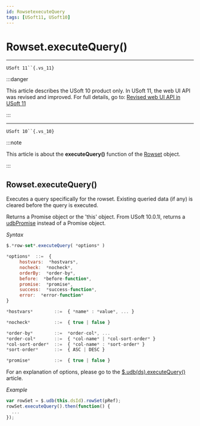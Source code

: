 ```yaml
---
id: RowsetexecuteQuery
tags: [USoft11, USoft10]
---
```

# Rowset.executeQuery()



----

`USoft 11``{.vs_11}`


:::danger

This article describes the USoft 10 product only.
In USoft 11, the web UI API was revised and improved. For full details, go to:
[Revised web UI API in USoft 11](/Web_and_app_UIs/UDB_udb/Revised_web_UI_API_in_USoft_11.md)

:::

----

`USoft 10``{.vs_10}`


:::note

This article is about the **executeQuery()** function of the [Rowset](/Web_and_app_UIs/UDB_Rowset/UDB_Rowset_object.md) object.

:::

## **Rowset.executeQuery()**

Executes a query specifically for the rowset. Existing queried data (if any) is cleared before the query is executed.

Returns a Promise object or the 'this' object. From USoft 10.0.1I, returns a [udbPromise](/Web_and_app_UIs/JavaScript/Promises_for_asynchronous_Javascript.md) instead of a Promise object.

*Syntax*

```js
$.*row-set*.executeQuery( *options* )

*options*  ::=  {
     hostvars:  *hostvars*,
     nocheck:  *nocheck*,
     orderBy:  *order-by*,
     before:  *before-function*,
     promise:  *promise*,
     success:  *success-function*,
     error:  *error-function*
}

*hostvars*        ::=  { *name* : *value*, ... }

*nocheck*         ::=  { true | false }

*order-by*        ::=  *order-col*, ...
*order-col*       ::=  { *col-name* | *col-sort-order* }
*col-sort-order*  ::=  { *col-name* : *sort-order* }
*sort-order*      ::=  { ASC | DESC }

*promise*         ::=  { true | false }
```

For an explanation of options, please go to the [$.udb(ds).executeQuery()](/Web_and_app_UIs/UDB_DataSourceContainer/udbdsexecuteQuery.md) article.

*Example*

```js
var rowSet = $.udb(this.dsId).rowSet(pRef);
rowSet.executeQuery().then(function() {
  ...
});
```